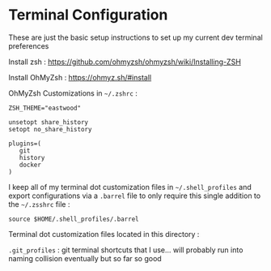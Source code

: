 # Terminal Configuration

These are just the basic setup instructions to set up my current dev terminal preferences

Install zsh : https://github.com/ohmyzsh/ohmyzsh/wiki/Installing-ZSH

Install OhMyZsh : https://ohmyz.sh/#install

OhMyZsh Customizations in `~/.zshrc` : 

```shell
ZSH_THEME="eastwood"

unsetopt share_history
setopt no_share_history

plugins=(
   git
   history
   docker
)
```

I keep all of my terminal dot customization files in `~/.shell_profiles` and export configurations via a `.barrel` file to only require this single addition to the `~/.zsshrc` file :

```shell
source $HOME/.shell_profiles/.barrel
```

Terminal dot customization files located in this directory :

`.git_profiles` : git terminal shortcuts that I use... will probably run into naming collision eventually but so far so good
